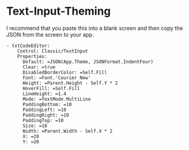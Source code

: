 # Text-Input-Theming

I recommend that you paste this into a blank screen and then copy the JSON from the screen to your app.

```PowerFx
- txtCodeEditor:
    Control: Classic/TextInput
    Properties:
      Default: =JSON(App.Theme, JSONFormat.IndentFour)
      Clear: =true
      DisabledBorderColor: =Self.Fill
      Font: =Font.'Courier New'
      Height: =Parent.Height - Self.Y * 2
      HoverFill: =Self.Fill
      LineHeight: =1.4
      Mode: =TextMode.MultiLine
      PaddingBottom: =10
      PaddingLeft: =10
      PaddingRight: =10
      PaddingTop: =10
      Size: =18
      Width: =Parent.Width - Self.X * 2
      X: =20
      Y: =20
```